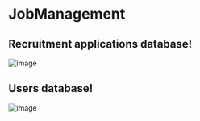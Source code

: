 # JobManagement

## Recruitment applications database!

![image](https://user-images.githubusercontent.com/96385473/212551915-9d5a1dd0-fda1-4fa1-9e99-c0c9e8ed6194.png)

## Users database!

![image](https://user-images.githubusercontent.com/96385473/212551982-cba5f0c0-717c-42af-80d8-beefdac3262a.png)
